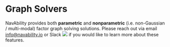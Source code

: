 # Graph Solvers

NavAbility provides both **parametric** and **nonparametric** (i.e. non-Gaussian / multi-modal) factor graph solving solutions.  Please reach out via email <info@navability.io> or Slack [![](https://img.shields.io/badge/Invite-Slack-green.svg?style=popout)](https://join.slack.com/t/caesarjl/shared_invite/zt-ucs06bwg-y2tEbddwX1vR18MASnOLsw) if you would like to learn more about these features.